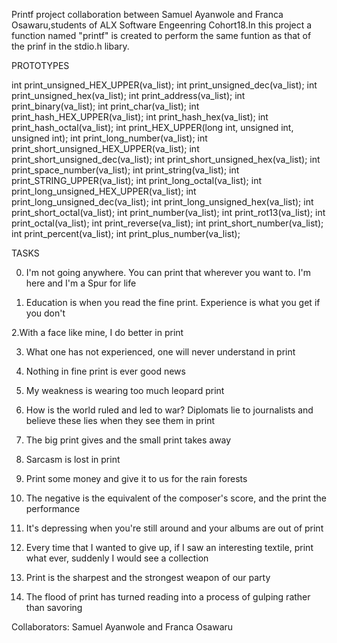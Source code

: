 Printf project collaboration between Samuel Ayanwole and Franca Osawaru,students of ALX Software Engeenring Cohort18.In this project a function named "printf" is created to perform the same funtion as that of the prinf in the stdio.h libary.

PROTOTYPES


int print_unsigned_HEX_UPPER(va_list);
int print_unsigned_dec(va_list);
int print_unsigned_hex(va_list);
int print_address(va_list);
int print_binary(va_list);
int print_char(va_list);
int print_hash_HEX_UPPER(va_list);
int print_hash_hex(va_list);
int print_hash_octal(va_list);
int print_HEX_UPPER(long int, unsigned int, unsigned int);
int print_long_number(va_list);
int print_short_unsigned_HEX_UPPER(va_list);
int print_short_unsigned_dec(va_list);
int print_short_unsigned_hex(va_list);
int print_space_number(va_list);
int print_string(va_list);
int print_STRING_UPPER(va_list);
int print_long_octal(va_list);
int print_long_unsigned_HEX_UPPER(va_list);
int print_long_unsigned_dec(va_list);
int print_long_unsigned_hex(va_list);
int print_short_octal(va_list);
int print_number(va_list);
int print_rot13(va_list);
int print_octal(va_list);
int print_reverse(va_list);
int print_short_number(va_list);
int print_percent(va_list);
int print_plus_number(va_list);



TASKS



0. I'm not going anywhere. You can print that wherever you want to.
I'm here and I'm a Spur for life



1. Education is when you read the fine print.
Experience is what you get if you don't


2.With a face like mine, I do better in print


3. What one has not experienced, one will never understand in print


4. Nothing in fine print is ever good news


5. My weakness is wearing too much leopard print


6. How is the world ruled and led to war?
Diplomats lie to journalists and believe these lies when they see them in print


7. The big print gives and the small print takes away



8. Sarcasm is lost in print


9. Print some money and give it to us for the rain forests


10. The negative is the equivalent of the composer's score,
and the print the performance


11. It's depressing when you're still around 
and your albums are out of print


12. Every time that I wanted to give up, 
if I saw an interesting textile, print what ever, 
suddenly I would see a collection


13. Print is the sharpest and the strongest weapon of our party


14. The flood of print has turned reading into a process of gulping rather than savoring



Collaborators:
Samuel Ayanwole and Franca Osawaru
